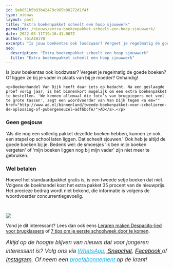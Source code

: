 ```yaml
---
id: 9ab851b5b83b42479c965b88272d1f4f
type: nieuws
layout: post
title: "Extra boekenpakket scheelt een hoop sjouwwerk"
permalink: /nieuws/extra-boekenpakket-scheelt-een-hoop-sjouwwerk/
date: 2022-05-11T19:16:41.067Z
author: 7biA1WiYB
excerpt: "Is jouw boekentas ook loodzwaar? Vergeet je regelmatig de goede boeken? Of liggen ze bij je vader in plaats van bij je moeder? Onhandig!  "
seo:
  description: "Extra boekenpakket scheelt een hoop sjouwwerk"
  title: "Extra boekenpakket scheelt een hoop sjouwwerk"
---
```

Is jouw boekentas ook loodzwaar? Vergeet je regelmatig de goede boeken? Of liggen ze bij je vader in plaats van bij je moeder? Onhandig!  

    <p>Boekenhandel Van Dijk heeft daar iets op bedacht. Na een geslaagde proef vorig jaar, is het binnenkort mogelijk om een extra boekenpakket te bestellen. 'We kennen allemaal die foto’s van brugpiepers met veel te grote tassen', zegt een woordvoerder van Van Dijk tegen <a em="" href="http://www.ad.nl/binnenland/tweede-boekenpakket-voor-scholieren-de-oplossing-of-pubergeneuzel~adf6bcfe/">AD</a>.</p>
<h3>Geen gesjouw</h3>
<p>'Als die nog een volledig pakket dezelfde boeken hebben, kunnen ze ook een stapel op school laten liggen. Dat scheelt sjouwen.' Ook heb je altijd de goede boeken bij je. Bedenk wel: de smoesjes 'ik ben mijn boeken vergeten' of 'mijn boeken liggen nog bij mijn vader' zijn niet meer te gebruiken.</p>
<h3>Wel betalen</h3>
<p>Hoewel het standaardpakket gratis is, is een tweede setje boeken dat niet. Volgens de boekhandel kost het extra pakket 35 procent van de nieuwprijs. Het precieze bedrag wordt niet bekend, die informatie is volgens de woordvoerder concurrentiegevoelig.</p>
<p> </p>
<div class="kader">
<p><img class="kaderafbeelding" src="https://original.sevendays.nl/sites/default/files/ff.png"></p>
<p>Vond je dit interessant? Lees dan ook eens <a href="https://original.sevendays.nl/nieuws/leraren-maken-despacito-lied-voor-brugklassers">Leraren maken Despacito-lied voor brugklassers</a> of <a href="https://original.sevendays.nl/lifestyle-school/7-tips-om-je-eerste-schoolweek-door-te-komen">7 tips om je eerste schoolweek door te komen</a>.</p>
<p><em style="box-sizing: inherit; color: rgb(51, 51, 51); font-family: &quot;PT Sans&quot;, sans-serif; font-size: 18px; line-height: 27px;">Altijd op de hoogte blijven van nieuws dat voor jongeren interessant is? Volg ons via </em><em style="box-sizing: inherit; color: rgb(34, 179, 224); transition: color 0.3s ease; font-family: &quot;PT Sans&quot;, sans-serif; font-size: 18px; line-height: 27px;"><a href="https://original.sevendays.nl/whatsapp" style="box-sizing: inherit; color: rgb(34, 179, 224); transition: color 0.3s ease; font-family: &quot;PT Sans&quot;, sans-serif; font-size: 18px; line-height: 27px;">WhatsApp</a></em><em style="box-sizing: inherit; color: rgb(51, 51, 51); font-family: &quot;PT Sans&quot;, sans-serif; font-size: 18px; line-height: 27px;">,</em><em style="box-sizing: inherit; color: rgb(34, 179, 224); transition: color 0.3s ease; font-family: &quot;PT Sans&quot;, sans-serif; font-size: 18px; line-height: 27px;"><a href="https://original.sevendays.nl/whatsapp" style="box-sizing: inherit; color: rgb(34, 179, 224); transition: color 0.3s ease; font-family: &quot;PT Sans&quot;, sans-serif; font-size: 18px; line-height: 27px;"> </a></em><em style="box-sizing: inherit; color: rgb(51, 51, 51); font-family: &quot;PT Sans&quot;, sans-serif; font-size: 18px; line-height: 27px;"><a href="https://www.snapchat.com/add/sevendaysnl">Snapchat</a>, <a href="https://www.facebook.com/7Daysnl?ref=bookmarks">Facebook </a>of <a href="https://instagram.com/7DAysnl/">Instagram</a>. Of </em><em style="box-sizing: inherit; color: rgb(51, 51, 51); font-family: &quot;PT Sans&quot;, sans-serif; font-size: 18px; line-height: 27px;">neem een </em><a href="https://abonneren.sevendays.nl/abonneren/abonnementen/ae/artikel" style="box-sizing: inherit; color: rgb(34, 179, 224); transition: color 0.3s ease; font-family: &quot;PT Sans&quot;, sans-serif; font-size: 18px; line-height: 27px;"><em style="box-sizing: inherit;">proefabonnement </em></a><em style="box-sizing: inherit; color: rgb(51, 51, 51); font-family: &quot;PT Sans&quot;, sans-serif; font-size: 18px; line-height: 27px;">op de krant!</em></p>
</div>
  
